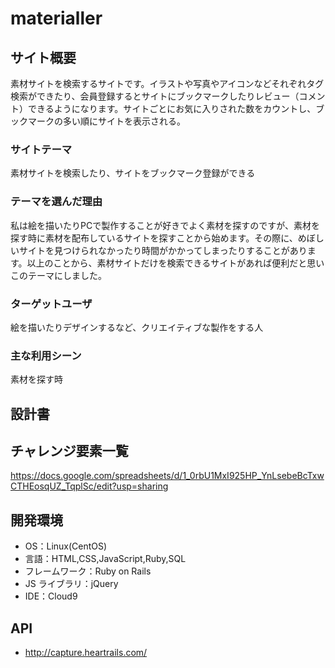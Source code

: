 # materialler

## サイト概要

素材サイトを検索するサイトです。イラストや写真やアイコンなどそれぞれタグ検索ができたり、会員登録するとサイトにブックマークしたりレビュー（コメント）できるようになります。サイトごとにお気に入りされた数をカウントし、ブックマークの多い順にサイトを表示される。

### サイトテーマ

素材サイトを検索したり、サイトをブックマーク登録ができる

### テーマを選んだ理由

私は絵を描いたりPCで製作することが好きでよく素材を探すのですが、素材を探す時に素材を配布しているサイトを探すことから始めます。その際に、めぼしいサイトを見つけられなかったり時間がかかってしまったりすることがあります。以上のことから、素材サイトだけを検索できるサイトがあれば便利だと思いこのテーマにしました。

### ターゲットユーザ

絵を描いたりデザインするなど、クリエイティブな製作をする人

### 主な利用シーン

素材を探す時

## 設計書

## チャレンジ要素一覧

https://docs.google.com/spreadsheets/d/1_0rbU1MxI925HP_YnLsebeBcTxwCTHEosqUZ_TqplSc/edit?usp=sharing

## 開発環境

- OS：Linux(CentOS)
- 言語：HTML,CSS,JavaScript,Ruby,SQL
- フレームワーク：Ruby on Rails
- JS ライブラリ：jQuery
- IDE：Cloud9

## API

- http://capture.heartrails.com/

